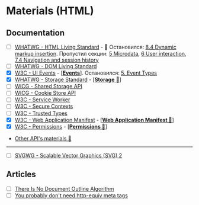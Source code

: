 # Materials (HTML)

## Documentation

- [ ] [WHATWG - HTML Living Standard](https://html.spec.whatwg.org/multipage) - 🚧 Остановился: [8.4 Dynamic markup insertion](https://html.spec.whatwg.org/multipage/dynamic-markup-insertion.html#dynamic-markup-insertion). Пропустил секции: [5 Microdata](https://html.spec.whatwg.org/multipage/#toc-semantics), [6 User interaction](https://html.spec.whatwg.org/multipage/#toc-editing), [7.4 Navigation and session history](https://html.spec.whatwg.org/multipage/browsing-the-web.html#navigation-and-session-history)
- [ ] [WHATWG - DOM Living Standard](https://dom.spec.whatwg.org/)
- [x] [W3C - UI Events](https://w3c.github.io/uievents/) - [[**Events**](./topics/events.md)]. Остановился: [5. Event Types](https://www.w3.org/TR/uievents/#event-types)
- [x] [WHATWG - Storage Standard](https://storage.spec.whatwg.org) - [[**Storage** 📂](./topics/storage/readme.md)]
- [ ] [WICG - Shared Storage API](https://wicg.github.io/shared-storage/)
- [ ] [WICG - Cookie Store API](https://wicg.github.io/cookie-store/)
- [ ] [W3C - Service Worker](https://w3c.github.io/ServiceWorker/)
- [ ] [W3C - Secure Contexts](https://w3c.github.io/webappsec-secure-contexts)
- [ ] [W3C - Trusted Types](https://w3c.github.io/trusted-types/dist/spec/)
- [x] [W3C - Web Application Manifest](https://www.w3.org/TR/appmanifest/) - [[**Web Application Manifest 📂**](../../pwa/topics/web-app-manifest/readme.md)]
- [x] [W3C - Permissions](https://w3c.github.io/permissions) - [[**Permissions 📂**](./topics/permissions/readme.md)]
- [Other API's materials 📂](./topics/other-apis/materials.md)

___

- [ ] [SVGWG - Scalable Vector Graphics (SVG) 2](https://svgwg.org/svg2-draft/)

## Articles

- [ ] [There Is No Document Outline Algorithm](https://adrianroselli.com/2016/08/there-is-no-document-outline-algorithm.html)
- [ ] [You probably don't need http-equiv meta tags](https://rviscomi.dev/2023/07/you-probably-dont-need-http-equiv-meta-tags/)
